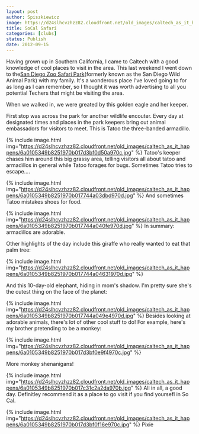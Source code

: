 ```yaml
---
layout: post
author: Spiszkiewicz
image: https://d24slhcvzhzz82.cloudfront.net/old_images/caltech_as_it_happens/6a0105349b8251970b017744a03532970d.jpg
title: SoCal Safari 
categories: [clubs]
status: Publish
date: 2012-09-15
---
```


Having grown up in Southern California, I came to Caltech with a good knowledge of cool places to visit in the area. This last weekend I went down to the<a href="https://www.sandiegozoo.org/park/index2010" target="_self">San Diego Zoo Safari Park</a>(formerly known as the San Diego Wild Animal Park) with my family. It's a wonderous place I've loved going to for as long as I can remember, so I thought it was worth advertising to all you potential Techers that might be visiting the area.

When we walked in, we were greated by this golden eagle and her keeper.

First stop was across the park for another wildlife encouter. Every day at designated times and places in the park keepers bring out animal embassadors for visitors to meet. This is Tatoo the three-banded armadillo.


{% include image.html img="https://d24slhcvzhzz82.cloudfront.net/old_images/caltech_as_it_happens/6a0105349b8251970b017d3bf0d50a970c.jpg" %}
Tatoo's keeper chases him around this big grassy area, telling visitors all about tatoo and armadillos in general while Tatoo forages for bugs. Sometimes Tatoo tries to escape....


{% include image.html img="https://d24slhcvzhzz82.cloudfront.net/old_images/caltech_as_it_happens/6a0105349b8251970b017744a03dbd970d.jpg" %}
And sometimes Tatoo mistakes shoes for food.


{% include image.html img="https://d24slhcvzhzz82.cloudfront.net/old_images/caltech_as_it_happens/6a0105349b8251970b017744a040fe970d.jpg" %}
In summary: armadillos are adorable.

Other highlights of the day include this giraffe who really wanted to eat that palm tree:


{% include image.html img="https://d24slhcvzhzz82.cloudfront.net/old_images/caltech_as_it_happens/6a0105349b8251970b017744a04631970d.jpg" %}

And this 10-day-old elephant, hiding in mom's shadow. I'm pretty sure she's the cutest thing on the face of the planet:


{% include image.html img="https://d24slhcvzhzz82.cloudfront.net/old_images/caltech_as_it_happens/6a0105349b8251970b017744a049e4970d.jpg" %}
Besides looking at adorable animals, there's lot of other cool stuff to do! For example, here's my brother pretending to be a monkey:


{% include image.html img="https://d24slhcvzhzz82.cloudfront.net/old_images/caltech_as_it_happens/6a0105349b8251970b017d3bf0e9f4970c.jpg" %}

More monkey shenanigans!


{% include image.html img="https://d24slhcvzhzz82.cloudfront.net/old_images/caltech_as_it_happens/6a0105349b8251970b017c31c2a2da970b.jpg" %}
All in all, a good day. Definitley recommend it as a place to go visit if you find yoursefl in So Cal.


{% include image.html img="https://d24slhcvzhzz82.cloudfront.net/old_images/caltech_as_it_happens/6a0105349b8251970b017d3bf0f16e970c.jpg" %}
Pixie

